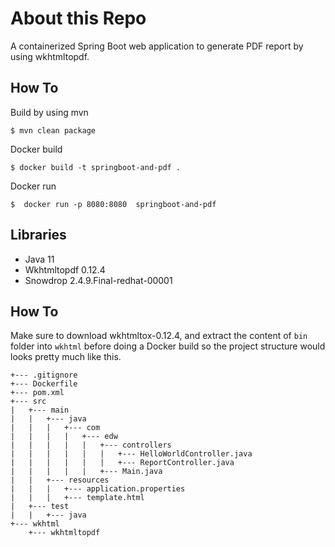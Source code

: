 # About this Repo

A containerized Spring Boot web application to generate PDF report by using wkhtmltopdf.   

How To
------------
Build by using mvn
```
$ mvn clean package
```

Docker build
```
$ docker build -t springboot-and-pdf .
```

Docker run
```
$  docker run -p 8080:8080  springboot-and-pdf
```

Libraries
------------
- Java 11
- Wkhtmltopdf 0.12.4
- Snowdrop 2.4.9.Final-redhat-00001


How To
------------
Make sure to download wkhtmltox-0.12.4, and extract the content of `bin` folder into `wkhtml` before doing a Docker build so the project structure would looks pretty much like this.  
```
+--- .gitignore
+--- Dockerfile
+--- pom.xml
+--- src
|   +--- main
|   |   +--- java
|   |   |   +--- com
|   |   |   |   +--- edw
|   |   |   |   |   +--- controllers
|   |   |   |   |   |   +--- HelloWorldController.java
|   |   |   |   |   |   +--- ReportController.java
|   |   |   |   |   +--- Main.java
|   |   +--- resources
|   |   |   +--- application.properties
|   |   |   +--- template.html
|   +--- test
|   |   +--- java
+--- wkhtml
    +--- wkhtmltopdf
```